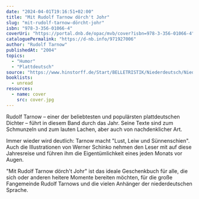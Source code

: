 ```yaml
---
date: "2024-04-01T19:16:51+02:00"
title: "Mit Rudolf Tarnow dörch't Johr"
slug: "mit-rudolf-tarnow-dörcht-johr"
isbn: "978-3-356-01066-4"
coverUri: "https://portal.dnb.de/opac/mvb/cover?isbn=978-3-356-01066-4"
cataloguePermalink: "https://d-nb.info/971927006"
author: "Rudolf Tarnow"
publishedAt: "2004"
topics:
  - "Humor"
  - "Plattdeutsch"
source: "https://www.hinstorff.de/Start/BELLETRISTIK/Niederdeutsch/Niederdeutsch/354/Mit-Rudolf-Tarnow-doerch-t-Johr"
booklists:
  - unread
resources:
  - name: cover
    src: cover.jpg
---
```


Rudolf Tarnow – einer der beliebtesten und populärsten plattdeutschen Dichter – 
führt in diesem Band durch das Jahr. Seine Texte sind zum Schmunzeln und zum 
lauten Lachen, aber auch von nachdenklicher Art.

Immer wieder wird deutlich: Tarnow macht "Lust, Leiw und Sünnenschien". Auch die 
Illustrationen von Werner Schinko nehmen den Leser mit auf diese Jahresreise und 
führen ihm die Eigentümlichkeit eines jeden Monats vor Augen.

"Mit Rudolf Tarnow dörch't Johr" ist das ideale Geschenkbuch für alle, die sich 
oder anderen heitere Momente bereiten möchten, für die große Fangemeinde Rudolf 
Tarnows und die vielen Anhänger der niederdeutschen Sprache.